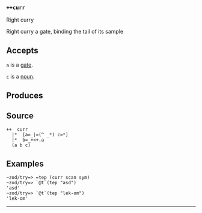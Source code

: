 ### `++curr`

Right curry

Right curry a gate, binding the tail of its sample

Accepts
-------

`a` is a [gate]().

`c` is a [noun]().

Produces
--------


Source
------

    ++  curr
      |*  [a=_|=(^ _*) c=*]
      |*  b=_+<+.a
      (a b c)

Examples
--------

    ~zod/try=> =tep (curr scan sym)
    ~zod/try=> `@t`(tep "asd")
    'asd'
    ~zod/try=> `@t`(tep "lek-om")
    'lek-om'



***
